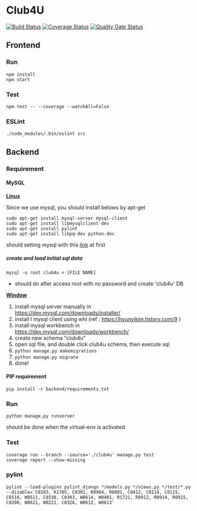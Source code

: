 # Club4U

[![Build Status](https://travis-ci.com/swsnu/swpp2019-team13.svg?branch=master)](https://travis-ci.com/swsnu/swpp2019-team13)
[![Coverage Status](https://coveralls.io/repos/github/swsnu/swpp2019-team13/badge.svg?branch=master)](https://coveralls.io/github/swsnu/swpp2019-team13?branch=master)
[![Quality Gate Status](https://sonarcloud.io/api/project_badges/measure?project=swsnu_swpp2019-team13&metric=alert_status)](https://sonarcloud.io/dashboard?id=swsnu_swpp2019-team13)

## Frontend

### Run

```
npm install
npm start
```

### Test

```
npm test -- --coverage --watchAll=False
```

### ESLint

```
./node_modules/.bin/eslint src
```

## Backend

### Requirement

#### MySQL

**<u>Linux</u>**

Since we use mysql, you should install belows by apt-get

```
sudo apt-get install mysql-server mysql-client
sudo apt-get install libmysqlclient-dev
sudo apt-get install pylint
sudo apt-get install libpq-dev python-dev
```

should setting mysql with this [link](https://bscnote.tistory.com/77) at first

##### create and load initial sql data

```
mysql -u root club4u < [FILE NAME]
```

- should do after access root with no password and create 'club4u' DB

<u>**Window**</u>

1. install mysql server manually in https://dev.mysql.com/downloads/installer/
2. install l mysql client using whl (ref : https://hyunyikim.tistory.com/9 )
3. install mysql workbench in https://dev.mysql.com/downloads/workbench/
4. create new schema "club4u"
5. open sql file, and double click club4u schema, then execute sql
6. `python manage.py makemigrations`
7. `python manage.py migrate`
8. done!

#### PIP requirement

```
pip install -r backend/requirements.txt
```

### Run

```
python manage.py runserver
```

should be done when the virtual-env is activated

### Test

```
coverage run --branch --source='./club4u' manage.py test
coverage report --show-missing
```

### pylint

```
pylint --load-plugins pylint_django */models.py */views.py */test/*.py --disable='C0103, R1705, C0301, R0904, R0801, C0412, C0114, C0115, C0116, W0511, C0330, C0303, W0614, W0401, R1721, R0912, R0914, R0915, C0200, W0621, W0221, C0326, W0612, W0613'
```
